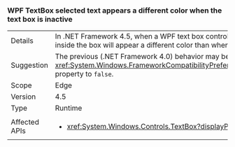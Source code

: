 ### WPF TextBox selected text appears a different color when the text box is inactive


|   |   |
|---|---|
|Details|In .NET Framework 4.5, when a WPF text box control is inactive (it doesn't have focus), the selected text inside the box will appear a different color than when the control is active.|
|Suggestion|The previous (.NET Framework 4.0) behavior may be restored by setting the <xref:System.Windows.FrameworkCompatibilityPreferences.AreInactiveSelectionHighlightBrushKeysSupported> property to <code>false</code>.|
|Scope|Edge|
|Version|4.5|
|Type|Runtime|
|Affected APIs|<ul><li><xref:System.Windows.Controls.TextBox?displayProperty=nameWithType></li></ul>|

